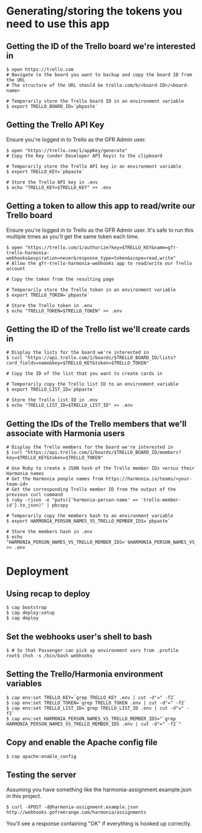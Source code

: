 # Generating/storing the tokens you need to use this app

## Getting the ID of the Trello board we're interested in

    $ open https://trello.com
    # Navigate to the board you want to backup and copy the board ID from the URL
    # The structure of the URL should be trello.com/b/<board-ID>/<board-name>

    # Temporarily store the Trello board ID in an environment variable
    $ export TRELLO_BOARD_ID=`pbpaste`

## Getting the Trello API Key

Ensure you're logged in to Trello as the GFR Admin user.

    $ open "https://trello.com/1/appKey/generate"
    # Copy the Key (under Developer API Keys) to the clipboard

    # Temporarily store the Trello API key in an environment variable
    $ export TRELLO_KEY=`pbpaste`

    # Store the Trello API key in .env
    $ echo "TRELLO_KEY=$TRELLO_KEY" >> .env

## Getting a token to allow this app to read/write our Trello board

Ensure you're logged in to Trello as the GFR Admin user. It's safe to run this multiple times as you'll get the same token each time.

    $ open "https://trello.com/1/authorize?key=$TRELLO_KEY&name=gfr-trello-harmonia-webhooks&expiration=never&response_type=token&scope=read,write"
    # Allow the gfr-trello-harmonia-webhooks app to read/write our Trello account

    # Copy the token from the resulting page

    # Temporarily store the Trello token in an environment variable
    $ export TRELLO_TOKEN=`pbpaste`

    # Store the Trello token in .env
    $ echo "TRELLO_TOKEN=$TRELLO_TOKEN" >> .env

## Getting the ID of the Trello list we'll create cards in

    # Display the lists for the board we're interested in
    $ curl "https://api.trello.com/1/boards/$TRELLO_BOARD_ID/lists?card_fields=name&key=$TRELLO_KEY&token=$TRELLO_TOKEN"

    # Copy the ID of the list that you want to create cards in

    # Temporarily copy the Trello list ID to an environment variable
    $ export TRELLO_LIST_ID=`pbpaste`

    # Store the Trello list ID in .env
    $ echo "TRELLO_LIST_ID=$TRELLO_LIST_ID" >> .env

## Getting the IDs of the Trello members that we'll associate with Harmonia users

    # Display the Trello members for the board we're interested in
    $ curl "https://api.trello.com/1/boards/$TRELLO_BOARD_ID/members?key=$TRELLO_KEY&token=$TRELLO_TOKEN"

    # Use Ruby to create a JSON hash of the Trello member IDs versus their Harmonia names
    # Get the Harmonia people names from https://harmonia.io/teams/<your-team-id>
    # Get the corresponding Trello member ID from the output of the previous curl command
    $ ruby -rjson -e "puts({'harmonia-person-name' => 'trello-member-id'}.to_json)" | pbcopy

    # Temporarily copy the members hash to an environment variable
    $ export HARMONIA_PERSON_NAMES_VS_TRELLO_MEMBER_IDS=`pbpaste`

    # Store the members hash in .env
    $ echo "HARMONIA_PERSON_NAMES_VS_TRELLO_MEMBER_IDS='$HARMONIA_PERSON_NAMES_VS_TRELLO_MEMBER_IDS'" >> .env

# Deployment

## Using recap to deploy

    $ cap bootstrap
    $ cap deploy:setup
    $ cap deploy

## Set the webhooks user's shell to bash

    $ # So that Passenger can pick up environment vars from .profile
    root$ chsh -s /bin/bash webhooks

## Setting the Trello/Harmonia environment variables

    $ cap env:set TRELLO_KEY=`grep TRELLO_KEY .env | cut -d"=" -f2`
    $ cap env:set TRELLO_TOKEN=`grep TRELLO_TOKEN .env | cut -d"=" -f2`
    $ cap env:set TRELLO_LIST_ID=`grep TRELLO_LIST_ID .env | cut -d"=" -f2`
    $ cap env:set HARMONIA_PERSON_NAMES_VS_TRELLO_MEMBER_IDS="`grep HARMONIA_PERSON_NAMES_VS_TRELLO_MEMBER_IDS .env | cut -d"=" -f2`"

## Copy and enable the Apache config file

    $ cap apache:enable_config

## Testing the server

Assuming you have something like the harmonia-assignment.example.json in this project.

    $ curl -XPOST -d@harmonia-assignment.example.json http://webhooks.gofreerange.com/harmonia/assignments

You'll see a response containing "OK" if everything is hooked up correctly.
